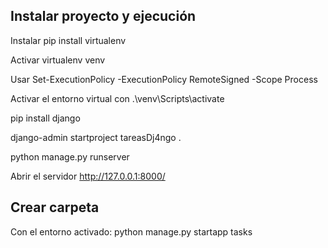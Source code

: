 
## Instalar proyecto y ejecución 

Instalar pip install virtualenv

Activar virtualenv venv

Usar Set-ExecutionPolicy -ExecutionPolicy RemoteSigned -Scope Process

Activar el entorno virtual con .\venv\Scripts\activate

pip install django 

django-admin startproject tareasDj4ngo . 

python manage.py runserver 

Abrir el servidor http://127.0.0.1:8000/


## Crear carpeta 

Con el entorno activado: 
python manage.py startapp tasks 